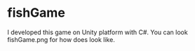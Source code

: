 # fishGame
I developed this game on Unity platform with C#. You can look fishGame.png for how does look like.
